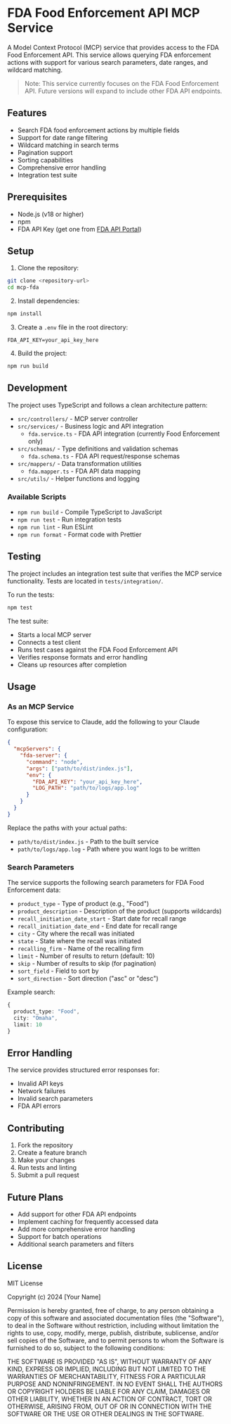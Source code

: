 # FDA Food Enforcement API MCP Service

A Model Context Protocol (MCP) service that provides access to the FDA Food Enforcement API. This service allows querying FDA enforcement actions with support for various search parameters, date ranges, and wildcard matching.

> Note: This service currently focuses on the FDA Food Enforcement API. Future versions will expand to include other FDA API endpoints.

## Features

- Search FDA food enforcement actions by multiple fields
- Support for date range filtering
- Wildcard matching in search terms
- Pagination support
- Sorting capabilities
- Comprehensive error handling
- Integration test suite

## Prerequisites

- Node.js (v18 or higher)
- npm
- FDA API Key (get one from [FDA API Portal](https://open.fda.gov/apis/authentication/))

## Setup

1. Clone the repository:
```bash
git clone <repository-url>
cd mcp-fda
```

2. Install dependencies:
```bash
npm install
```

3. Create a `.env` file in the root directory:
```env
FDA_API_KEY=your_api_key_here
```

4. Build the project:
```bash
npm run build
```

## Development

The project uses TypeScript and follows a clean architecture pattern:

- `src/controllers/` - MCP server controller
- `src/services/` - Business logic and API integration
  - `fda.service.ts` - FDA API integration (currently Food Enforcement only)
- `src/schemas/` - Type definitions and validation schemas
  - `fda.schema.ts` - FDA API request/response schemas
- `src/mappers/` - Data transformation utilities
  - `fda.mapper.ts` - FDA API data mapping
- `src/utils/` - Helper functions and logging

### Available Scripts

- `npm run build` - Compile TypeScript to JavaScript
- `npm run test` - Run integration tests
- `npm run lint` - Run ESLint
- `npm run format` - Format code with Prettier

## Testing

The project includes an integration test suite that verifies the MCP service functionality. Tests are located in `tests/integration/`.

To run the tests:
```bash
npm test
```

The test suite:
- Starts a local MCP server
- Connects a test client
- Runs test cases against the FDA Food Enforcement API
- Verifies response formats and error handling
- Cleans up resources after completion

## Usage

### As an MCP Service

To expose this service to Claude, add the following to your Claude configuration:

```json
{
  "mcpServers": {
    "fda-server": {
      "command": "node",
      "args": ["path/to/dist/index.js"],
      "env": {
        "FDA_API_KEY": "your_api_key_here",
        "LOG_PATH": "path/to/logs/app.log"
      }
    }
  }
}
```

Replace the paths with your actual paths:
- `path/to/dist/index.js` - Path to the built service
- `path/to/logs/app.log` - Path where you want logs to be written

### Search Parameters

The service supports the following search parameters for FDA Food Enforcement data:

- `product_type` - Type of product (e.g., "Food")
- `product_description` - Description of the product (supports wildcards)
- `recall_initiation_date_start` - Start date for recall range
- `recall_initiation_date_end` - End date for recall range
- `city` - City where the recall was initiated
- `state` - State where the recall was initiated
- `recalling_firm` - Name of the recalling firm
- `limit` - Number of results to return (default: 10)
- `skip` - Number of results to skip (for pagination)
- `sort_field` - Field to sort by
- `sort_direction` - Sort direction ("asc" or "desc")

Example search:
```typescript
{
  product_type: "Food",
  city: "Omaha",
  limit: 10
}
```

## Error Handling

The service provides structured error responses for:
- Invalid API keys
- Network failures
- Invalid search parameters
- FDA API errors

## Contributing

1. Fork the repository
2. Create a feature branch
3. Make your changes
4. Run tests and linting
5. Submit a pull request

## Future Plans

- Add support for other FDA API endpoints
- Implement caching for frequently accessed data
- Add more comprehensive error handling
- Support for batch operations
- Additional search parameters and filters

## License

MIT License

Copyright (c) 2024 [Your Name]

Permission is hereby granted, free of charge, to any person obtaining a copy of this software and associated documentation files (the "Software"), to deal in the Software without restriction, including without limitation the rights to use, copy, modify, merge, publish, distribute, sublicense, and/or sell copies of the Software, and to permit persons to whom the Software is furnished to do so, subject to the following conditions:

THE SOFTWARE IS PROVIDED "AS IS", WITHOUT WARRANTY OF ANY KIND, EXPRESS OR IMPLIED, INCLUDING BUT NOT LIMITED TO THE WARRANTIES OF MERCHANTABILITY, FITNESS FOR A PARTICULAR PURPOSE AND NONINFRINGEMENT. IN NO EVENT SHALL THE AUTHORS OR COPYRIGHT HOLDERS BE LIABLE FOR ANY CLAIM, DAMAGES OR OTHER LIABILITY, WHETHER IN AN ACTION OF CONTRACT, TORT OR OTHERWISE, ARISING FROM, OUT OF OR IN CONNECTION WITH THE SOFTWARE OR THE USE OR OTHER DEALINGS IN THE SOFTWARE. 